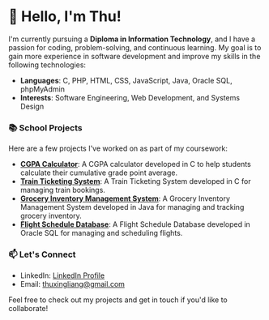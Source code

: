 # 👋 Hello, I'm Thu!

I'm currently pursuing a **Diploma in Information Technology**, and I have a passion for coding, problem-solving, and continuous learning. My goal is to gain more experience in software development and improve my skills in the following technologies:

- **Languages**: C, PHP, HTML, CSS, JavaScript, Java, Oracle SQL, phpMyAdmin
- **Interests**: Software Engineering, Web Development, and Systems Design

### 📚 School Projects

Here are a few projects I've worked on as part of my coursework:
- **[CGPA Calculator](https://github.com/tbhidkmanlol/cgpa-calculator)**: A CGPA calculator developed in C to help students calculate their cumulative grade point average.
- **[Train Ticketing System](https://github.com/tbhidkmanlol/train-ticketing-system)**: A Train Ticketing System developed in C for managing train bookings.
- **[Grocery Inventory Management System](https://github.com/tbhidkmanlol/grocery-inventory-management-system/)**: A Grocery Inventory Management System developed in Java for managing and tracking grocery inventory.
- **[Flight Schedule Database](https://github.com/tbhidkmanlol/Flight-Schedule)**: A Flight Schedule Database developed in Oracle SQL for managing and scheduling flights.
### 📫 Let's Connect

- LinkedIn: [LinkedIn Profile](https://www.linkedin.com/in/thu-xing-liang-976b09320/)
- Email: thuxingliang@gmail.com

Feel free to check out my projects and get in touch if you'd like to collaborate!


<!---
tbhidkmanlol/tbhidkmanlol is a ✨ special ✨ repository because its `README.md` (this file) appears on your GitHub profile.
You can click the Preview link to take a look at your changes.
--->
